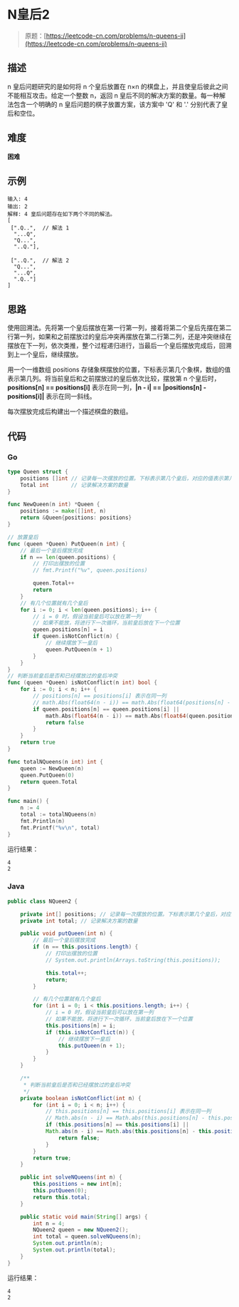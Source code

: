 # N皇后2

> 原题：[https://leetcode-cn.com/problems/n-queens-ii](https://leetcode-cn.com/problems/n-queens-ii)

## 描述

n 皇后问题研究的是如何将 n 个皇后放置在 n×n 的棋盘上，并且使皇后彼此之间不能相互攻击。给定一个整数 n，返回 n 皇后不同的解决方案的数量。每一种解法包含一个明确的 n 皇后问题的棋子放置方案，该方案中 'Q' 和 '.' 分别代表了皇后和空位。

## 难度

**困难**

## 示例

```
输入: 4
输出: 2
解释: 4 皇后问题存在如下两个不同的解法。
[
 [".Q..",  // 解法 1
  "...Q",
  "Q...",
  "..Q."],

 ["..Q.",  // 解法 2
  "Q...",
  "...Q",
  ".Q.."]
]
```

## 思路

使用回溯法。先将第一个皇后摆放在第一行第一列，接着将第二个皇后先摆在第二行第一列，如果和之前摆放过的皇后冲突再摆放在第二行第二列，还是冲突继续在摆放在下一列，依次类推，整个过程递归进行，当最后一个皇后摆放完成后，回溯到上一个皇后，继续摆放。

用一个一维数组 positions 存储象棋摆放的位置，下标表示第几个象棋，数组的值表示第几列。将当前皇后和之前摆放过的皇后依次比较，摆放第 n 个皇后时，**positions[n] == positions[i]** 表示在同一列，**|n - i| == |positions[n] - positions[i]|** 表示在同一斜线。

每次摆放完成后构建出一个描述棋盘的数组。

## 代码

### Go

```go
type Queen struct {
    positions []int // 记录每一次摆放的位置。下标表示第几个皇后，对应的值表示第几列
    Total int       // 记录解决方案的数量
}

func NewQueen(n int) *Queen {
    positions := make([]int, n)
    return &Queen{positions: positions}
}

// 放置皇后
func (queen *Queen) PutQueen(n int) {
    // 最后一个皇后摆放完成
    if n == len(queen.positions) {
        // 打印出摆放的位置
        // fmt.Printf("%v", queen.positions)

        queen.Total++
        return
    }
    // 有几个位置就有几个皇后
    for i := 0; i < len(queen.positions); i++ {
        // i = 0 时，假设当前皇后可以放在第一列
        // 如果不能放，将进行下一次循环，当前皇后放在下一个位置
        queen.positions[n] = i
        if queen.isNotConflict(n) {
            // 继续摆放下一皇后
            queen.PutQueen(n + 1)
        }
    }
}
// 判断当前皇后是否和已经摆放过的皇后冲突
func (queen *Queen) isNotConflict(n int) bool {
    for i := 0; i < n; i++ {
        // positions[n] == positions[i] 表示在同一列
        // math.Abs(float64(n - i)) == math.Abs(float64(positions[n] - positions[i]) 表示同一斜线
        if queen.positions[n] == queen.positions[i] ||
            math.Abs(float64(n - i)) == math.Abs(float64(queen.positions[n] - queen.positions[i])) {
            return false
        }
    }
    return true
}

func totalNQueens(n int) int {
    queen := NewQueen(n)
    queen.PutQueen(0)
    return queen.Total
}
```

```go
func main() {
    n := 4
    total := totalNQueens(n)
    fmt.Println(n)
    fmt.Printf("%v\n", total)
}
```

运行结果：

```
4
2
```

### Java

```java
public class NQueen2 {

    private int[] positions; // 记录每一次摆放的位置。下标表示第几个皇后，对应的值表示第几列
    private int total; // 记录解决方案的数量

    public void putQueen(int n) {
        // 最后一个皇后摆放完成
        if (n == this.positions.length) {
            // 打印出摆放的位置
            // System.out.println(Arrays.toString(this.positions));

            this.total++;
            return;
        }

        // 有几个位置就有几个皇后
        for (int i = 0; i < this.positions.length; i++) {
            // i = 0 时，假设当前皇后可以放在第一列
            // 如果不能放，将进行下一次循环，当前皇后放在下一个位置
            this.positions[n] = i;
            if (this.isNotConflict(n)) {
                // 继续摆放下一皇后
                this.putQueen(n + 1);
            }
        }
    }

    /**
     * 判断当前皇后是否和已经摆放过的皇后冲突
     */
    private boolean isNotConflict(int n) {
        for (int i = 0; i < n; i++) {
            // this.positions[n] == this.positions[i] 表示在同一列
            // Math.abs(n - i) == Math.abs(this.positions[n] - this.positions[i]) 表示同一斜线
            if (this.positions[n] == this.positions[i] ||
            Math.abs(n - i) == Math.abs(this.positions[n] - this.positions[i])) {
                return false;
            }
        }
        return true;
    }

    public int solveNQueens(int n) {
        this.positions = new int[n];
        this.putQueen(0);
        return this.total;
    }

    public static void main(String[] args) {
        int n = 4;
        NQueen2 queen = new NQueen2();
        int total = queen.solveNQueens(n);
        System.out.println(n);
        System.out.println(total);
    }
}
```

运行结果：

```
4
2
```

